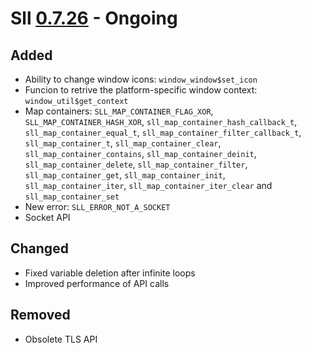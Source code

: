 # Sll [0.7.26] - Ongoing

## Added

- Ability to change window icons: `window_window$set_icon`
- Funcion to retrive the platform-specific window context: `window_util$get_context`
- Map containers: `SLL_MAP_CONTAINER_FLAG_XOR`, `SLL_MAP_CONTAINER_HASH_XOR`, `sll_map_container_hash_callback_t`, `sll_map_container_equal_t`, `sll_map_container_filter_callback_t`, `sll_map_container_t`, `sll_map_container_clear`, `sll_map_container_contains`, `sll_map_container_deinit`, `sll_map_container_delete`, `sll_map_container_filter`, `sll_map_container_get`, `sll_map_container_init`, `sll_map_container_iter`, `sll_map_container_iter_clear` and `sll_map_container_set`
- New error: `SLL_ERROR_NOT_A_SOCKET`
- Socket API

## Changed

- Fixed variable deletion after infinite loops
- Improved performance of API calls

## Removed

- Obsolete TLS API

[0.7.26]: https://github.com/sl-lang/sll/compare/sll-v0.7.25...main
